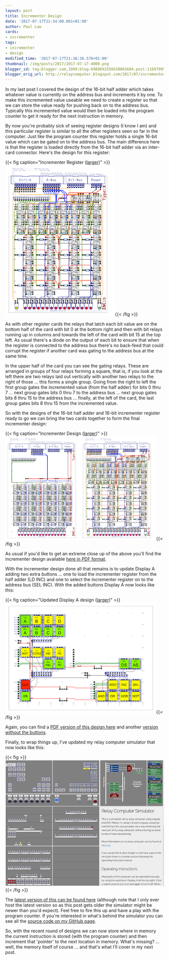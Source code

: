 ```yaml
---
layout: post
title: Incrementer Design
date: '2017-07-17T21:34:00.001+01:00'
author: Paul Law
cards:
- incrementer
tags:
- incrementer
- design
modified_time: '2017-07-17T21:36:36.578+01:00'
thumbnail: /img/posts/2017/2017-07-17-4000.png
blogger_id: tag:blogger.com,1999:blog-6989692556630001604.post-1169799515837849020
blogger_orig_url: http://relaycomputer.blogspot.com/2017/07/incrementer-design.html
---
```


In my last post I covered the 
design of the 16-bit half adder which takes whatever value is currently on the 
address bus and increments it by one. To make this incremented value useable 
we need to create a register so that we can store the value ready for pushing 
back on to the address bus. Typically this incremented value would then be 
loaded into the program counter to get it ready for the next instruction in 
memory.

By now you're probably sick of seeing register designs (I 
know I am) and this particular register is similar to all the other registers 
seen so far in the computer. Just like the program counter this register holds 
a single 16-bit value which can be gated on to the address bus. The main 
difference here is that the register is loaded directly from the 16-bit half 
adder via an inter-card connector. Here's the design for this register:

{{< fig caption="Incrementer Register ([larger](/img/posts/2017/2017-07-17-1000.png))" >}}![Incrementer Register](/img/posts/2017/2017-07-17-0000.png){{< /fig >}}

As with other register 
cards the relays that latch each bit value are on the bottom half of the card 
with bit 0 at the bottom right and then with bit relays running up in columns 
and towards the left of the card with bit 15 at the top left. As usual there's 
a diode on the output of each bit to ensure that when the register is 
connected to the address bus there's no back-feed that could corrupt the 
register if another card was gating to the address bus at the same time.

In the upper half of the card you can see the gating relays. These are 
arranged in groups of four relays forming a square, that is, if you look at 
the left there are two relays laid out vertically with another two relays to 
the right of those ... this forms a single group. Going from the right to left 
the first group gates the incremented value (from the half adder) for bits 0 
thru 7 ... next group gates bits 0 thru 7 to the address bus ... next group 
gates bits 8 thru 15 to the address bus ... finally, at the left of the card, 
the last group gates bits 8 thru 15 from the incremented value.

So 
with the designs of the 16-bit half adder and 16-bit incrementer register 
ready to go we can bring the two cards together to form the final incrementer 
design:

{{< fig caption="Incrementer Design ([larger](/img/posts/2017/2017-07-17-1001.png))" >}}![Incrementer Design](/img/posts/2017/2017-07-17-0001.png){{< /fig >}}

As usual if you'd like to 
get an extreme close up of the above you'll find the incrementer design 
available [here in PDF format](/pdf/incrementer.pdf).

With the incrementer 
design done all that remains is to update Display A adding two extra buttons 
... one to load the incrementer register from the half adder (LD INC) and one 
to select the incrementer register on to the address bus (SEL INC). With the 
added buttons Display A now looks like this:

{{< fig caption="Updated Display A design ([larger](/img/posts/2017/2017-07-17-1002.png))" >}}![Updated Display A design](/img/posts/2017/2017-07-17-0002.png){{< /fig >}}

Again, you can find a 
[PDF version of this design here](/pdf/display-a-4.pdf) and another [version without the buttons](/pdf/display-a-4a.pdf).

Finally, to wrap 
things up, I've updated my relay computer simulator that now looks like 
this:

{{< fig >}}![Relay Computer Simulator updated for Incrementer](/img/posts/2017/2017-07-17-0003.png){{< /fig >}}

The [latest version of this can be found here](http://80nd.co.uk/relaycomputer/) (although note 
that I only ever host the latest version so as this post gets older the 
simulator might be newer than you'd expect). Feel free to fire this up and 
have a play with the program counter. If you're interested in what's behind 
the simulator you can see all the [source code on my GitHub page](https://github.com/paul80nd/relay-computer).

So, with the recent round of designs we can 
now store where in memory the current instruction is stored (with the program 
counter) and then increment that 'pointer' to the next location in memory. 
What's missing? ... well, the memory itself of course ... and that's what I'll 
cover in my next post. 
